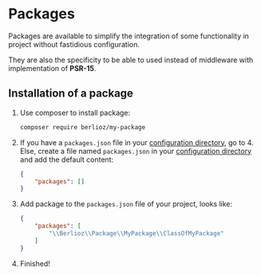 <meta name="docparser-index" content="Basics usage; Packages" />
<meta name="docparser-index-order" content="3" />

# Packages

Packages are available to simplify the integration of some functionality in project without fastidious configuration. 

They are also the specificity to be able to used instead of middleware with implementation of **PSR-15**.

## Installation of a package

1. Use composer to install package:

    ```bash
    composer require berlioz/my-package
    ```

2. If you have a `packages.json` file in your [configuration directory](../directories.md), go to 4.
   Else, create a file named `packages.json` in your [configuration directory](../directories.md) and add the default content:

   ```json
   {
       "packages": []
   }
   ```

3. Add package to the `packages.json` file of your project, looks like:

   ```json
   {
       "packages": [
           "\\Berlioz\\Package\\MyPackage\\ClassOfMyPackage"
       ]
   }
   ```

4. Finished!